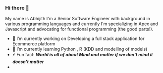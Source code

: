 ### Hi there 👋


My name is Abhijith
I'm a Senior Software Engineer with background in various programming languages and currently I'm specializing in Apex and Javascript and advocating for functional programming (the good parts!). 



- 🔭 I’m currently working on Developing a full stack application for Ecommerce platform
- 🌱 I’m currently learning Python , R (KDD and modelling of models)
- ⚡ Fun fact: **_World is all of about Mind and matter if we don't mind it doesn't matter_**
- 
<!--
**eabhijith/eabhijith** is a ✨ _special_ ✨ repository because its `README.md` (this file) appears on your GitHub profile.

Here are some ideas to get you started:

- 🔭 I’m currently working on ...
- 🌱 I’m currently learning ...
- 👯 I’m looking to collaborate on ...
- 🤔 I’m looking for help with ...
- 💬 Ask me about ...
- 📫 How to reach me: ...
- 😄 Pronouns: ...
- ⚡ Fun fact: ...
-->
